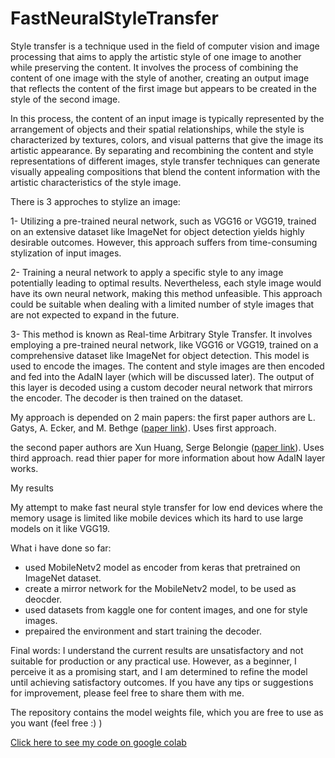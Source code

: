 # FastNeuralStyleTransfer

Style transfer is a technique used in the field of computer vision and image processing that aims to apply the artistic style of one image to another while preserving the content. It involves the process of combining the content of one image with the style of another, creating an output image that reflects the content of the first image but appears to be created in the style of the second image.

In this process, the content of an input image is typically represented by the arrangement of objects and their spatial relationships, while the style is characterized by textures, colors, and visual patterns that give the image its artistic appearance. By separating and recombining the content and style representations of different images, style transfer techniques can generate visually appealing compositions that blend the content information with the artistic characteristics of the style image.

There is 3 approches to stylize an image:

  1- Utilizing a pre-trained neural network, such as VGG16 or VGG19, trained on an extensive dataset like ImageNet for object detection yields highly desirable outcomes. However, this approach suffers from time-consuming stylization of input images.

  
  2- Training a neural network to apply a specific style to any image potentially leading to optimal results. Nevertheless, each style image would have its own neural network, making this method unfeasible. This approach could be suitable when dealing with a limited number of style images that are not expected to expand in the future.

  
  3- This method is known as Real-time Arbitrary Style Transfer. It involves employing a pre-trained neural network, like VGG16 or VGG19, trained on a comprehensive dataset like ImageNet for object detection. This model is used to encode the images. The content and style images are then encoded and fed into the AdaIN layer (which will be discussed later). The output of this layer is decoded using a custom decoder neural network that mirrors the encoder. The decoder is then trained on the dataset.


My approach is depended on 2 main papers:
  the first paper authors are L. Gatys, A. Ecker, and M. Bethge ([paper link](https://arxiv.org/abs/1508.06576)). Uses first approach.


  the second paper authors are Xun Huang, Serge Belongie ([paper link](https://arxiv.org/abs/1703.06868)). Uses third approach. read thier paper for more information about how AdaIN layer works. 


My results


My attempt to make fast neural style transfer for low end devices where the memory usage is limited like mobile devices which its hard to use large models on it like VGG19.


What i have done so far:
 - used MobileNetv2 model as encoder from keras that pretrained on ImageNet dataset.
 - create a mirror network for the MobileNetv2 model, to be used as deocder.
 - used datasets from kaggle one for content images, and one for style images.
 - prepaired the environment and start training the decoder.


Final words:
I understand the current results are unsatisfactory and not suitable for production or any practical use. However, as a beginner, I perceive it as a promising start, and I am determined to refine the model until achieving satisfactory outcomes. If you have any tips or suggestions for improvement, please feel free to share them with me.


The repository contains the model weights file, which you are free to use as you want (feel free :) )


[Click here to see my code on google colab](https://colab.research.google.com/drive/1QEEof48LaaCyRLMWpmQHovOasdr5cogw?usp=sharing)
  
